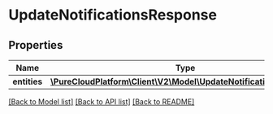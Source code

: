 # UpdateNotificationsResponse

## Properties
Name | Type | Description | Notes
------------ | ------------- | ------------- | -------------
**entities** | [**\PureCloudPlatform\Client\V2\Model\UpdateNotificationResponse[]**](UpdateNotificationResponse.md) |  | [optional] 

[[Back to Model list]](../README.md#documentation-for-models) [[Back to API list]](../README.md#documentation-for-api-endpoints) [[Back to README]](../README.md)


